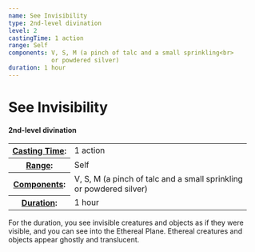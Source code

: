 ```yaml
---
name: See Invisibility
type: 2nd-level divination
level: 2
castingTime: 1 action
range: Self
components: V, S, M (a pinch of talc and a small sprinkling<br>
			or powdered silver)
duration: 1 hour
---
```


See Invisibility
================

#### 2nd-level divination

<table cellspacing="0" class="statBlock"><tbody><tr><th><a href="/srd/spellcasting/castingASpell.htm#castingtime">Casting Time</a>:</th><td>1 action</td></tr><tr><th><a href="/srd/spellcasting/castingASpell.htm#range">Range</a>:</th><td>Self</td></tr><tr><th><a href="/srd/spellcasting/castingASpell.htm#components">Components</a>:</th><td>V, S, M (a pinch of talc and a small sprinkling<br>or powdered silver)</td></tr><tr><th><a href="/srd/spellcasting/castingASpell.htm#duration">Duration</a>:</th><td>1 hour</td></tr></tbody></table>

For the duration, you see invisible creatures and objects as if they were visible, and you can see into the Ethereal Plane. Ethereal creatures and objects appear ghostly and translucent.